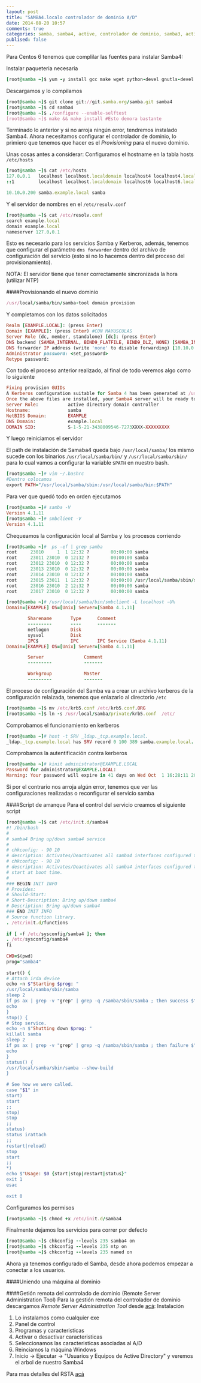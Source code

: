 ```yaml
---
layout: post
title: "SAMBA4.localo controlador de dominio A/D"
date: 2014-08-20 10:57
comments: true
categories: samba, samba4, active, controlador de dominio, samba3, active rirectory
publised: false
---
```

Para Centos 6 tenemos que complilar las fuentes para instalar Samba4:

Instalar paqueteria necesaria
```ruby
[root@samba ~]$ yum -y install gcc make wget python-devel gnutls-devel openssl-devel libacl-devel krb5-server krb5-libs krb5-workstation bind bind-libs bind-utils
```
Descargamos y lo compilamos
```ruby
[root@samba ~]$ git clone git://git.samba.org/samba.git samba4
[root@samba ~]$ cd samba4
[root@samba ~]$ ./configure --enable-selftest
[root@samba ~]$ make && make install #Esto demora bastante
```
Terminado lo anterior y si no arroja ningún error, tendremos instalado Samba4. Ahora necesitamos configurar el controlador de dominio, lo primiero que tenemos que hacer es el <i>Provisioning</i> para el nuevo dominio.

Unas cosas antes a considerar:
Configuramos el hostname en la tabla hosts <code>/etc/hosts</code>
```ruby
[root@samba ~]$ cat /etc/hosts
127.0.0.1   localhost localhost.localdomain localhost4 localhost4.localdomain4
::1         localhost localhost.localdomain localhost6 localhost6.localdomain6

10.10.0.200 samba.example.local samba
```
Y el servidor de nombres en el <code>/etc/resolv.conf</code> 
```ruby
[root@samba ~]$ cat /etc/resolv.conf 
search example.local
domain example.local
nameserver 127.0.0.1
```
Esto es necesario para los servicios Samba y Kerberos, además, tenemos que configurar el parámetro <code>dns forwarder</code> dentro del archivo de configuración del servicio (esto si no lo hacemos dentro del proceso del provisionamiento).


NOTA: El servidor tiene que tener correctamente sincronizada la hora (utilizar NTP)

####Provisionando el nuevo dominio
```ruby
/usr/local/samba/bin/samba-tool domain provision
```
Y completamos con los datos solicitados
```ruby
Realm [EXAMPLE.LOCAL]: (press Enter)
Domain [EXAMPLE]: (press Enter) #CON MAYUSCULAS
Server Role (dc, member, standalone) [dc]: (press Enter)
DNS backend (SAMBA_INTERNAL, BIND9_FLATFILE, BIND9_DLZ, NONE) [SAMBA_INTERNAL]: (press Enter)
DNS forwarder IP address (write 'none' to disable forwarding) [10.10.0.1]: 10.10.0.1
Administrator password: <set_password>
Retype password:
```
Con todo el proceso anterior realizado, al final de todo veremos algo como lo siguiente
```ruby
Fixing provision GUIDs
A Kerberos configuration suitable for Samba 4 has been generated at /usr/local/samba/private/krb5.conf
Once the above files are installed, your Samba4 server will be ready to use
Server Role:           active directory domain controller
Hostname:              samba
NetBIOS Domain:        EXAMPLE
DNS Domain:            example.local
DOMAIN SID:            S-1-5-21-3438009546-7273XXXX-XXXXXXXXX
```
Y luego reiniciamos el servidor

El path de instalación de Samaba4 queda bajo <code>/usr/local/samba/</code> los mismo sucede con los binarios <code>/usr/local/samba/bin/</code> y <code>/usr/local/samba/sbin/</code> para lo cual vamos a configurar la variable <code>$PATH</code> en nuestro bash.
```ruby
[root@samba ~]# vim ~/.bashrc
#Dentro colocamos
export PATH="/usr/local/samba/sbin:/usr/local/samba/bin:$PATH"
```
Para ver que quedó todo en orden ejecutamos
```ruby
[root@samba ~]# samba -V
Version 4.1.11
[root@samba ~]# smbclient -V
Version 4.1.11
```
Chequeamos la configuración local al Samba y los procesos corriendo
```ruby
[root@samba ~]#  ps -ef | grep samba
root     23010     1  1 12:32 ?        00:00:00 samba
root     23011 23010  0 12:32 ?        00:00:00 samba
root     23012 23010  0 12:32 ?        00:00:00 samba
root     23013 23010  0 12:32 ?        00:00:00 samba
root     23014 23010  0 12:32 ?        00:00:00 samba
root     23015 23011  1 12:32 ?        00:00:00 /usr/local/samba/sbin/smbd -D --option=server role check:inhibit=yes --foreground
root     23016 23010  2 12:32 ?        00:00:00 samba
root     23017 23010  0 12:32 ?        00:00:00 samba
```
```ruby
[root@samba ~]# /usr/local/samba/bin/smbclient -L localhost -U%
Domain=[EXAMPLE] OS=[Unix] Server=[Samba 4.1.11]

        Sharename       Type      Comment
        ---------       ----      -------
        netlogon        Disk
        sysvol          Disk
        IPC$            IPC       IPC Service (Samba 4.1.11)
Domain=[EXAMPLE] OS=[Unix] Server=[Samba 4.1.11]

        Server               Comment
        ---------            -------

        Workgroup            Master
        ---------            -------
```
El proceso de configuración del Samba va a crear un archivo kerberos de la configuración relaizada, tenemos que enlazarlo al directorio <code>/etc</code>
```ruby
[root@samba ~]$ mv /etc/krb5.conf /etc/krb5.conf.ORG
[root@samba ~]$ ln -s /usr/local/samba/private/krb5.conf  /etc/
```
Comprobamos el funcionamiento en kerberos
```ruby
[root@samba ~]# host -t SRV _ldap._tcp.example.local.
_ldap._tcp.example.local has SRV record 0 100 389 samba.example.local.
```
Comprobamos la autentificación contra kerberos
```ruby
[root@samba ~]# kinit administrator@EXAMPLE.LOCAL 
Password for administrator@EXAMPLE.LOCAL: 
Warning: Your password will expire in 41 days on Wed Oct  1 16:28:11 2014
```

Si por el contrario nos arroja algún error, tenemos que ver las configuraciones realizadas o reconfigurar el servicio samba

####Script de arranque 
Para el control del servicio creamos el siguiente script
```ruby
[root@samba ~]$ cat /etc/init.d/samba4
#! /bin/bash
#
# samba4 Bring up/down samba4 service
#
# chkconfig: - 90 10
# description: Activates/Deactivates all samba4 interfaces configured to#
# chkconfig: - 90 10
# description: Activates/Deactivates all samba4 interfaces configured to
# start at boot time.
#
### BEGIN INIT INFO
# Provides:
# Should-Start:
# Short-Description: Bring up/down samba4
# Description: Bring up/down samba4
### END INIT INFO
# Source function library.
. /etc/init.d/functions
 
if [ -f /etc/sysconfig/samba4 ]; then
. /etc/sysconfig/samba4
fi
 
CWD=$(pwd)
prog="samba4"
 
start() {
# Attach irda device
echo -n $"Starting $prog: "
/usr/local/samba/sbin/samba
sleep 2
if ps ax | grep -v "grep" | grep -q /samba/sbin/samba ; then success $"samba4 startup"; else failure $"samba4 startup"; fi
echo
}
stop() {
# Stop service.
echo -n $"Shutting down $prog: "
killall samba
sleep 2
if ps ax | grep -v "grep" | grep -q /samba/sbin/samba ; then failure $"samba4 shutdown"; else success $"samba4 shutdown"; fi
echo
}
status() {
/usr/local/samba/sbin/samba --show-build
}
 
# See how we were called.
case "$1" in
start)
start
;;
stop)
stop
;;
status)
status irattach
;;
restart|reload)
stop
start
;;
*)
echo $"Usage: $0 {start|stop|restart|status}"
exit 1
esac
 
exit 0
```
Configuramos los permisos
```ruby
[root@samba ~]$ chmod +x /etc/init.d/samba4 
```
Finalmente dejamos los servicios para correr por defecto
```ruby
[root@samba ~]$ chkconfig --levels 235 samba4 on
[root@samba ~]$ chkconfig --levels 235 ntp on
[root@samba ~]$ chkconfig --levels 235 named on
```
Ahora ya tenemos configurado el Samba, desde ahora podemos empezar a conectar a los usuarios.

####Uniendo una máquina al dominio


####Getión remota del controlado de dominio (Remote Server Administration Tool)
Para la gestión remota del controlador de dominio descargamos <i>Remote Server Administration Tool</i> desde [acá](http://www.microsoft.com/es-es/download/details.aspx?id=7887):
 Instalación
<ol>
<li>Lo instalamos como cualquier exe</li>
<li>Panel de control </li>
<li>Programas y caracteristicas</li>
<li>Activar o desactivar caracteristicas</li>
<li>Seleccionamos las caracteristicas asociadas al A/D</li>
<li>Reinciamos la máquina Windows</li>
<li>Inicio -> Ejecutar -> "Usuarios y Equipos de Active Directory" y veremos el arbol de nuestro Samba4</li>
</ol>

Para mas detalles del RSTA [acá](https://wiki.samba.org/index.php/Installing_RSAT_on_Windows_for_AD_Management)




